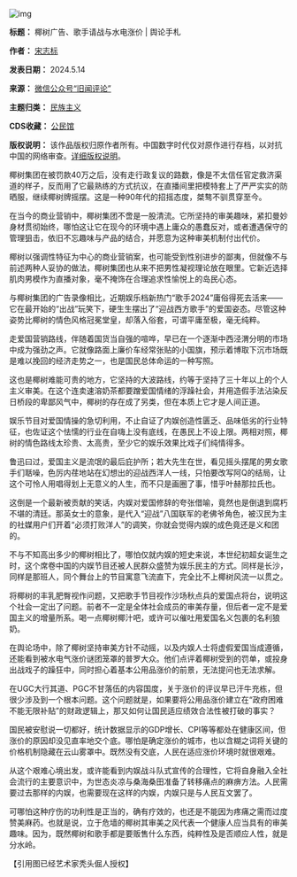 ![img](https://chinadigitaltimes.net/chinese/files/2024/05/post-707871-6643f12e7ca59.)




**标题：** 椰树广告、歌手请战与水电涨价 | 舆论手札  

**作者：** [宋志标](https://chinadigitaltimes.net/space/照相的宋师傅)  

**发表日期：** 2024.5.14  

**来源：** [微信公众号“旧闻评论”](https://web.archive.org/web/https://mp.weixin.qq.com/s/479hkPtxj8PAjqpkiFlJqw)  

**主题归类：** [民族主义](https://chinadigitaltimes.net/space/民族主义)  

**CDS收藏：** [公民馆](https://chinadigitaltimes.net/space/%E5%85%AC%E6%B0%91%E9%A6%86)  

**版权说明：** 该作品版权归原作者所有。中国数字时代仅对原作进行存档，以对抗中国的网络审查。[详细版权说明](https://chinadigitaltimes.net/chinese/copyright)。


椰树集团在被罚款40万之后，没有走行政复议的路数，像是不太信任官定救济渠道的样子，反而用了它最熟练的方式抗议，在直播间里把模特套上了严严实实的防晒服，继续椰树牌摇摆。这是一种90年代的招摇态度，桀骜不驯贯穿至今。


在当今的商业营销中，椰树集团不啻是一股清流。它所坚持的审美趣味，紧扣曼妙身材贯彻始终，哪怕这让它在现今的环境中遇上庸众的愚蠢反对，或者遭遇保守的管理狙击，依旧不忘趣味与产品的结合，并愿意为这种审美机制付出代价。


椰树以强调性特征为中心的商业营销案，也可能受到性别进步的鄙夷，但就像不与前述两种人妥协的做法，椰树集团也从来不把男性凝视理论放在眼里。它新近选择肌肉男模作为直播对象，毫不掩饰在合理追求性愉悦上的岛民心态。


与椰树集团的广告录像相比，近期娱乐档新热门“歌手2024”庸俗得死去活来——它在最开始的“出战”玩笑下，硬生生摆出了“迎战西方歌手”的爱国姿态。尽管这种姿势比椰树的情色风格冠冕堂皇，却落入俗套，可谓平庸至极，毫无纯粹。


走爱国营销路线，伴随着国货当自强的喧哗，早已在一个逐渐中西泾渭分明的市场中成为强劲之声。它就像路面上廉价车经常张贴的小国旗，预示着博取下沉市场既是难以挽回的经济走势之一，也是国民总体命运的一种写照。


这也是椰树难能可贵的地方，它坚持的大波路线，约等于坚持了三十年以上的个人主义审美。在这个连卖速溶奶茶都要蹭爱国情绪的浮躁社会，并用造假手法沾染反日桥段的卑鄙风气中，椰树的存在成了另类，但在本质上它才是人间正道。


娱乐节目对爱国情操的急切利用，不止自证了内娱创造性匮乏、品味低劣的行业特征，也佐证这个怯懦的行业在自嗨上没有底线，在愚民上不设上限。两相对照，椰树的情色路线太珍贵、太高贵，至少它的娱乐效果比戏子们纯情得多。


鲁迅曰过，爱国主义是流氓的最后庇护所；若大先生在世，看见摇头摆尾的男女歌手们聒噪，色厉内荏地站在幻想出的迎战西洋人一线，只怕要改写阿Q的结局，让这个可怜人用唱得划上无意义的人生，而不只是画圈了事，惜乎叶赫那拉氏也。


这倒是一个最新被贡献的笑话，内娱对爱国修辞的夸张借喻，竟然也是倒退到腐朽不堪的清廷。那英女士的意象，是代入“迎战”八国联军的老佛爷角色，被汉民为主的社媒用户们开着“必须打败洋人”的调笑，你就会觉得内娱的成色竟还是义和团的。


不与不知高出多少的椰树相比了，哪怕仅就内娱的短史来说，本世纪初超女诞生之时，这个席卷中国的内娱节目还被人民群众盛赞为娱乐民主的方式。同样是长沙，同样是那班人，同个舞台上的节目寓意飞流直下，完全比不上椰树风流一以贯之。


将椰树的丰乳肥臀视作问题，又把歌手节目视作沙场秋点兵的爱国点将台，说明这个社会一定出了问题。前者不一定是全体社会成员的审美存量，但后者一定不是爱国主义的增量所系。喝一点椰树椰汁吧，或许可以催吐用爱国名义包裹的名利狼奶。


在舆论场中，除了椰树坚持审美方针不动摇，以及内娱人士将虚假爱国当成遵循，还能看到被水电气涨价谜团笼罩的普罗大众。他们点评着椰树受到的罚单，或投身出战戏子的躁狂中，同时担心着基本公用品涨价的前景，无法提问也无法求解。


在UGC大行其道、PGC不甘落伍的内容国度，关于涨价的评议早已汗牛充栋，但很少涉及到一个根本问题。这个问题就是，如果要将公用品涨价建立在“政府困难不能无限补贴”的财政逻辑上，那又如何让国民适应绩效合法性被打破的事实？


国民被安慰说一切都好，统计数据显示的GDP增长、CPI等等都处在健康区间，但涨价的原因却没见直率地交个底。哪怕是确定涨价的城市，也以含糊之词将关键的价格机制隐藏在云山雾罩中。既然没有交底，人民在适应涨价环境时就很艰难。


从这个艰难心境出发，或许能看到内娱战斗队式宣传的合理性，它将自身融入全社会流行的主要意识中，为世态炎凉与桑海桑田准备了转移痛点的麻痹方法。人民需要过去那样的内娱，也需要现在这样的内娱，内娱只是与人民互文罢了。


可哪怕这种疗伤的功利性是正当的，确有疗效的，也还是不能因为疼痛之需而过度赞美麻药。也就是说，立于危墙的椰树其审美之风代表一个健康人应当具有的审美趣味。因为，既然椰树和歌手都是要贩售什么东西，纯粹性及是否顺应人性，就是分水岭。


【引用图已经艺术家秃头倔人授权】

